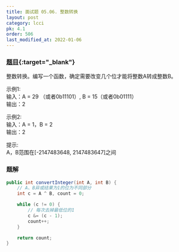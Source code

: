 ```yaml
---
title: 面试题 05.06. 整数转换
layout: post
category: lcci
pk: 4.1
order: 506
last_modified_at: 2022-01-06
---
```


### [题目](https://leetcode.cn/convert-integer-lcci/){:target="_blank"}

整数转换。编写一个函数，确定需要改变几个位才能将整数A转成整数B。

示例1:  
输入：A = 29 （或者0b11101）, B = 15（或者0b01111）  
输出：2

示例2:  
输入：A = 1，B = 2  
输出：2

提示:  
A，B范围在[-2147483648, 2147483647]之间


### 题解

```java
public int convertInteger(int A, int B) {
    // A、B异或结果为1的位为不同部分
    int c = A ^ B, count = 0;

    while (c != 0) {
        // 每次去掉最低位的1
        c &= (c - 1);
        count++;
    }

    return count;
}
```